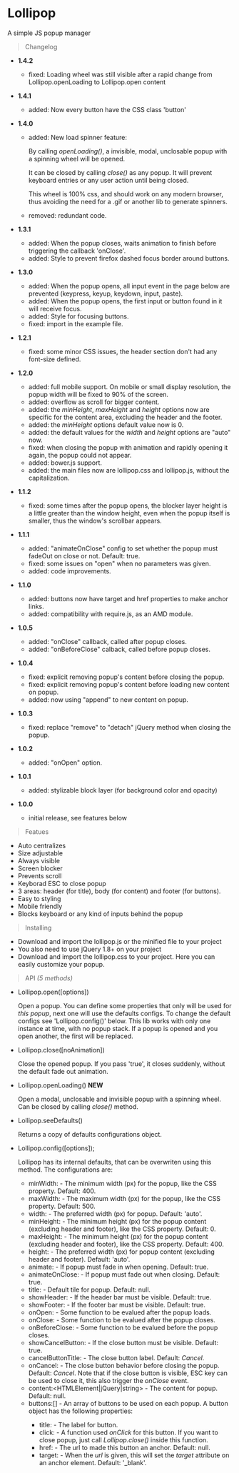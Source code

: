 Lollipop
========

A simple JS popup manager

> Changelog

- **1.4.2**
  - fixed: Loading wheel was still visible after a rapid change from Lollipop.openLoading to Lollipop.open content

- **1.4.1**
  - added: Now every button have the CSS class 'button'
  
- **1.4.0**
  - added: New load spinner feature:

      By calling *openLoading()*, a invisible, modal, unclosable popup with a spinning wheel will be opened. 

      It can be closed by calling *close()* as any popup. It will prevent keyboard entries or any user action until being closed.

      This wheel is 100% css, and should work on any modern browser, thus avoiding the need for a .gif or another lib to generate spinners.
      
  - removed: redundant code.

- **1.3.1**
  - added: When the popup closes, waits animation to finish before triggering the callback 'onClose'.
  - added: Style to prevent firefox dashed focus border around buttons.

- **1.3.0**
  - added: When the popup opens, all input event in the page below are prevented (keypress, keyup, keydown, input, paste).
  - added: When the popup opens, the first input or button found in it will receive focus.
  - added: Style for focusing buttons.
  - fixed: import in the example file.

- **1.2.1**
  - fixed: some minor CSS issues, the header section don't had any font-size defined.

- **1.2.0**
  - added: full mobile support. On mobile or small display resolution, the popup width will be fixed to 90% of the screen.
  - added: overflow as scroll for bigger content.
  - added: the *minHeight*, *maxHeight* and *height* options now are specific for the content area, excluding the header and the footer.
  - added: the *minHeight* options default value now is 0.
  - added: the default values for the *width* and *height* options are "auto" now.
  - fixed: when closing the popup with animation and rapidly opening it again, the popup could not appear.
  - added: bower.js support.
  - added: the main files now are lollipop.css and lollipop.js, without the capitalization.

- **1.1.2**
  - fixed: some times after the popup opens, the blocker layer height is a little greater than the window height, even when the popup itself is smaller, thus the window's scrollbar appears.

- **1.1.1**
  - added: "animateOnClose" config to set whether the popup must fadeOut on close or not. Default: true.
  - fixed: some issues on "open" when no parameters was given.
  - added: code improvements.

- **1.1.0**
  - added: buttons now have target and href properties to make anchor links.
  - added: compatibility with require.js, as an AMD module.

- **1.0.5**
  - added: "onClose" callback, called after popup closes.
  - added: "onBeforeClose" calback, called before popup closes.

- **1.0.4**
  - fixed: explicit removing popup's content before closing the popup.
  - fixed: explicit removing popup's content before loading new content on popup.
  - added: now using "append" to new content on popup.

- **1.0.3**
  - fixed: replace "remove" to "detach" jQuery method when closing the popup.

- **1.0.2**
  - added: "onOpen" option.

- **1.0.1**
  - added: stylizable block layer (for background color and opacity)

- **1.0.0**
  - initial release, see features below

> Featues

- Auto centralizes
- Size adjustable
- Always visible
- Screen blocker
- Prevents scroll
- Keyborad ESC to close popup
- 3 areas: header (for title), body (for content) and footer (for buttons).
- Easy to styling
- Mobile friendly
- Blocks keyboard or any kind of inputs behind the popup

> Installing

- Download and import the lollipop.js or the minified file to your project
- You also need to use jQuery 1.8+ on your project
- Download and import the lollipop.css to your project. Here you can easily customize your popup.

> API 
*(5 methods)*

- Lollipop.open([options<Object>])

  Open a popup. You can define some properties that only will be used for *this popup*, next one will use the defaults configs. To change the default configs see 'Lollipop.config()' below.
  This lib works with only one instance at time, with no popup stack. If a popup is opened and you open another, the first will be replaced.

- Lollipop.close([noAnimation<boolean>])

  Close the opened popup. If you pass 'true', it closes suddenly, without the default fade out animation.

- Lollipop.openLoading() **NEW**

  Open a modal, unclosable and invisible popup with a spinning wheel. Can be closed by calling *close()* method.

- Lollipop.seeDefaults()

  Returns a copy of defaults configurations object.

- Lollipop.config([options<Object>]);

  Lollipop has its internal defaults, that can be overwriten using this method. The configurations are:
  
  - minWidth:<Number> - The minimum width (px) for the popup, like the CSS property. Default: 400.
  - maxWidth:<Number> - The maximum width (px) for the popup, like the CSS property. Default: 500.
  - width:<Number> - The preferred width (px) for popup. Default: 'auto'.
  - minHeight:<Number> - The minimum height (px) for the popup content (excluding header and footer), like the CSS property. Default: 0.
  - maxHeight:<Number> - The minimum height (px) for the popup content (excluding header and footer), like the CSS property. Default: 400.
  - height:<number> - The preferred width (px) for popup content (excluding header and footer). Default: 'auto'.
  - animate:<boolean> - If popup must fade in when opening. Default: true.
  - animateOnClose:<boolean> - If popup must fade out when closing. Default: true.
  - title:<string> - Default tile for popup. Default: null.
  - showHeader:<boolean> - If the header bar must be visible. Default: true.
  - showFooter:<boolean> - If the footer bar must be visible. Default: true.
  - onOpen:<function> - Some function to be evalued after the popup loads.
  - onClose:<function> - Some function to be evalued after the popup closes.
  - onBeforeClose:<function> - Some function to be evalued before the popup closes.
  - showCancelButton:<boolean> - If the close button must be visible. Default: true.
  - cancelButtonTitle:<boolean> - The close button label. Default: *Cancel*.
  - onCancel:<function> - The close button behavior before closing the popup. Default: *Cancel*. Note that if the close button is visible, ESC key can be used to close it, this also trigger the *onClose* event.
  - content:<HTMLElement|jQuery|string> - The content for popup. Default: null.
  - buttons:[<object>] - An array of buttons to be used on each popup. A button object has the following properties:
      - title:<string> - The label for button.
      - click:<function> - A function used *onClick* for this button. If you want to close popup, just call *Lollipop.close()* inside this function.
      - href:<string> - The url to made this button an anchor. Default: null.
      - target:<string> - When the *url* is given, this will set the *target* attribute on an anchor element. Default: '_blank'.

